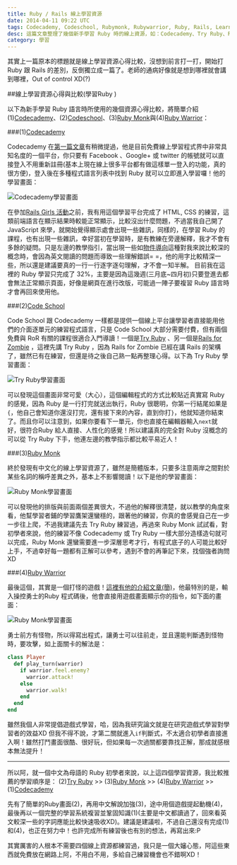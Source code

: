 ```yaml
---
title: Ruby / Rails 線上學習資源
date: 2014-04-11 09:22 UTC
tags: Codecademy, Codeschool, Rubymonk, Rubywarrior, Ruby, Rails, Learning
desc: 這篇文章整理了幾個新手學習 Ruby 時的線上資源，如：Codecademy、Try Ruby、Rubymonk、Ruby Warrior，可供初學者參考。
category: 學習
---
```


其實上一篇原本的標題就是線上學習資源心得比較，沒想到前言打一打，開始打 Ruby 跟 Rails 的差別，反倒獨立成一篇了。老師的通病好像就是想到哪裡就會講到哪裡，Out of control XD(?)

##線上學習資源心得與比較(學習Ruby )

以下為新手學習 Ruby 語言時所使用的幾個資源心得比較，將簡單介紹(1)[Codecademy](http://www.codecademy.com/)、(2)[Codeschool](https://www.codeschool.com/)、(3)[Ruby Monk](https://rubymonk.com/)與(4)[Ruby Warrior](https://www.bloc.io/ruby-warrior/)：

###(1)[Codecademy](http://www.codecademy.com/)

Codecademy 在[第一篇文章](/2014/04/09/fisrt-time-be-a-rails-girl)有稍微提過，他是目前免費線上學習程式界中非常具知名度的一個平台，你只要有 Facebook 、Google+ 或 twitter 的帳號就可以直接登入不用重新註冊(基本上現在線上很多平台都有做這樣單一登入的功能，真的很方便)，登入後在多種程式語言列表中找到 Ruby 就可以立即進入學習囉！他的學習畫面：

![Codecademy學習畫面](http://user-image.logdown.io/user/7443/blog/7374/post/193287/AHKTvapWSpqvGAvF0DG6_codecademy.png)

在參加[Rails Girls 活動](http://railsgirls.com/taipei)之前，我有用這個學習平台完成了 HTML, CSS 的練習，這類前端語言在顯示結果時較能正常顯示，比較沒出什麼問題，不過當我自己開了 JavaScript 來學，就開始覺得顯示處會出現一些雜訊，同樣的，在學習 Ruby 的課程，也有出現一些雜訊，幸好當初在學習時，是有教練在旁邊解釋，我才不會有多餘的疑問。只是左邊的教學指引，當出現一些如[物件導向](http://zh.wikipedia.org/wiki/%E9%9D%A2%E5%90%91%E5%AF%B9%E8%B1%A1%E7%A8%8B%E5%BA%8F%E8%AE%BE%E8%AE%A1)這種對我來說比較深的概念時，會因為英文閱讀的問題而導致一些理解錯誤= =，他的用字比較精深一些，所以還是建議要真的一行一行逐字逐句理解，才不會一知半解。
目前我在這裡的 Ruby 學習只完成了 32%，主要是因為這幾週(三月底~四月初)只要登進去都會無法正常顯示頁面，好像是網頁在進行改版，可能過一陣子要複習 Ruby 語言時才會再回來使用他。

###(2)[Code School](https://www.codeschool.com/)

Code School 跟 Codecademy 一樣都是提供一個線上平台讓學習者直接能用他們的介面逐單元的練習程式語言，只是 Code School 大部分需要付費，但有兩個免費與 RoR 有關的課程很適合入門導讀！一個是[Try Ruby](http://tryruby.org/levels/1/challenges/0) 、另一個是[Rails for Zombie](http://railsforzombies.org/levels/1) ，這裡先講 Try Ruby ，因為 Rails for Zombie 已經在講 Rails 的架構了，雖然已有在練習，但還是待之後自己熟一點再整理心得。以下為 Try Ruby 學習畫面：

![Try Ruby學習畫面](http://user-image.logdown.io/user/7443/blog/7374/post/193287/CjWCc1gTT5yikpos8nph_tryruby.png)

可以發現這個畫面非常可愛（大心），這個編輯程式的方式比較貼近真實寫 Ruby 的感覺，因為 Ruby 是一行打完就送出執行，Ruby 很聰明，你第一行結尾如果是`{`，他自己會知道你還沒打完，還有接下來的內容，直到你打`}`，他就知道你結束了。而且你可以注意到，如果你要看下一單元，你也直接在編輯器輸入`next`就好，很符合Ruby 給人直接、人性化的感覺！所以建議真的完全對 Ruby 沒概念的可以從 Try Ruby 下手，他連左邊的教學指示都比較平易近人！

###(3)[Ruby Monk](https://rubymonk.com/)

終於發現有中文化的線上學習資源了，雖然是簡體版本，只要多注意兩岸之間對於某些名詞的稱呼差異之外，基本上不影響閱讀！以下是他的學習畫面：

![Ruby Monk學習畫面](http://user-image.logdown.io/user/7443/blog/7374/post/193287/6B0GT7xRReeOEmS58q0W_rubymonk.png)

可以發現他的排版與前面兩個差異很大，不過他的解釋很清楚，就以教學的角度來看，他幫學習者鋪的學習鷹架還蠻穩的，跟著他的練習，你真的會感覺自己在一步一步往上爬，不過我建議先去 Try Ruby 練習過，再過來 Ruby Monk 試試看，對初學者來說，他的練習不像 Codecademy 或 Try Ruby 一樣大部分造樣造句就可以完成，Ruby Monk 還蠻需要進一步深層思考才行，有程式底子的人可能比較好上手，不過幸好每一題都有正解可以參考，遇到不會的再筆記下來，找個強者詢問XD

###(4)[Ruby Warrior](https://www.bloc.io/ruby-warrior/)

最後這個，其實是一個打怪的遊戲！[這裡有他的介紹文章(簡)](http://www.xiaozhou.net/ruby-warrior-learn-ruby-by-playing-game-2013-07-30.html)，他最特別的是，輸入操控勇士的Ruby 程式碼後，他會直接用遊戲畫面顯示你的指令，如下面的畫面：

![Ruby Monk學習畫面](http://user-image.logdown.io/user/7443/blog/7374/post/193287/Ap8oFbVLQ7iA7TPb1wQC_rubywarrior.png)

勇士前方有怪物，所以得寫出程式，讓勇士可以往前走，並且還能判斷遇到怪物時，要攻擊，如上面關卡的解法是：

~~~ruby
class Player
  def play_turn(warrior)
    if warrior.feel.enemy?
      warrior.attack!
    else
      warrior.walk!
    end
  end
end
~~~

雖然我個人非常提倡遊戲式學習，哈，因為我研究論文就是在研究遊戲式學習對學習者的效益XD 但我不得不說，才第二關就進入`if`判斷式，不太適合初學者直接進入啊！雖然打鬥畫面很酷、很好玩，但如果每一次過關都要靠找正解，那成就感根本無法提升！

---

所以阿，就一個中文為母語的 Ruby 初學者來說，以上這四個學習資源，我比較推薦的學習順序是：
(2)[Try Ruby](http://tryruby.org/levels/1/challenges/0) >> 
(3)[Ruby Monk](https://rubymonk.com/) >> 
(4)[Ruby Warrior](https://www.bloc.io/ruby-warrior/) >>
(1)[Codecademy](http://www.codecademy.com/)

先有了簡單的Ruby畫面(2)，再用中文解說加強(3)，途中用個遊戲提起動機(4)，最後再以一個完整的學習系統複習並鞏固知識(1)(主要是中文都讀過了，回來看英文較深一些的字詞應能比較快速吸收XD)。建議是建議啦，不過自己還沒有完成(1)和(4)，也正在努力中！也許完成所有練習後也有別的想法，再寫出來:P

其實厲害的人根本不需要四個線上資源都練習過，我只是一個大嬸心態，阿這些東西就免費放在網路上阿，不用白不用，多給自己練習機會也不錯啊XD！

